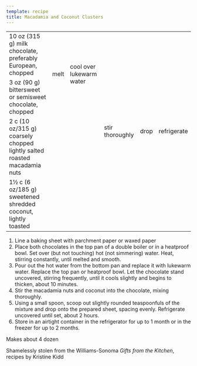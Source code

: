 ```yaml
---
template: recipe
title: Macadamia and Coconut Clusters
---
```

<table>
<tr>
  <td>10 oz (315 g) milk chocolate, preferably European, chopped</td>
  <td rowspan="2">melt</td>
  <td rowspan="2">cool over lukewarm water</td>
  <td rowspan="4">stir thoroughly</td>
  <td rowspan="4">drop</td>
  <td rowspan="4">refrigerate</td>
</tr>
<tr>
  <td>3 oz (90 g) bittersweet or semisweet chocolate, chopped</td>
</tr>
<tr>
  <td>2 c (10 oz/315 g) coarsely chopped lightly salted roasted
    macadamia nuts</td>
  <td rowspan="2" colspan="2" class="righthide">&nbsp;</td>
</tr>
<tr>
  <td>1&#189; c (6 oz/185 g) sweetened shredded coconut, lightly
    toasted</td>
</tr>
</table>

<ol>
<li>Line a baking sheet with parchment paper or waxed paper
<li>Place both chocolates in the top pan of a double boiler or in a
heatproof bowl. Set over (but not touching) hot (not simmering)
water. Heat, stirring constantly, until melted and smooth.
<li>Pour out the hot water from the bottom pan and replace it with
lukewarm water. Replace the top pan or heatproof bowl. Let the
chocolate stand uncovered, stirring frequently, until it cools
slightly and begins to thicken, about 10 minutes.
<li>Stir the macadamia nuts and coconut into the chocolate, mixing
thoroughly.
<li>Using a small spoon, scoop out slightly rounded
teaspoonfuls of the mixture and drop onto the prepared sheet, spacing
evenly. Refrigerate uncovered until set, about 2 hours.
<li>Store in an airtight container in the refrigerator for up to 1
month or in the freezer for up to 2 months.
</ol>

<p>Makes about 4 dozen</p>
<p class="confession">Shamelessly stolen from the Williams-Sonoma
<cite>Gifts from the Kitchen</cite>, recipes by Kristine Kidd</p>
